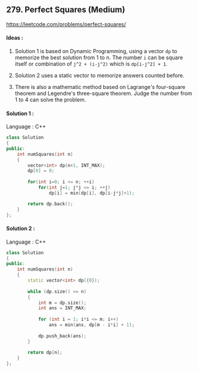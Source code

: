 ## **279. Perfect Squares (Medium)** 

https://leetcode.com/problems/perfect-squares/



#### Ideas : 

1. Solution 1 is based on Dynamic Programming, using a vector `dp` to memorize the best solution from 1 to n. The number `i` can be square itself or combination of `j^2 + (i-j^2)` which is `dp[i-j^2] + 1`.

2. Solution 2 uses a static vector to memorize answers counted before.

3. There is also a mathematic method based on Lagrange's four-square theorem and Legendre's three-square theorem. Judge the number from 1 to 4 can solve the problem.




#### Solution 1 :

Language : C++

```C++
class Solution 
{
public:
    int numSquares(int n) 
    {
        vector<int> dp(n+1, INT_MAX);
        dp[0] = 0;
        
        for(int i=0; i <= n; ++i)
            for(int j=1; j*j <= i; ++j)
                dp[i] = min(dp[i], dp[i-j*j]+1);

        return dp.back();
    }
};
```



#### Solution 2 :

Language : C++

```C++
class Solution 
{
public:
    int numSquares(int n) 
    {
        static vector<int> dp({0});
        
        while (dp.size() <= n)
        {
            int m = dp.size();
            int ans = INT_MAX;
            
            for (int i = 1; i*i <= m; i++)
                ans = min(ans, dp[m - i*i] + 1);
            
            dp.push_back(ans);
        }
        
        return dp[n];
    }
};
```
